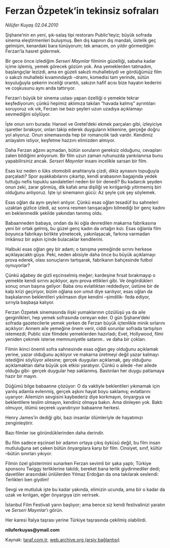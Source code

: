 # Ferzan Özpetek’in tekinsiz sofraları

*Nilüfer Kuyaş 02.04.2010*

<div class="yazi"><p>Şişhane’nin en yeni, şık-salaş tipi restoranı Public’teyiz; büyük sofrada sinema eleştirmenleri buluşmuş. Ben dış kapının dış mandalı, üstelik geç gelmişim, kenardaki bara tünüyorum; tek amacım, on yıldır görmediğim Ferzan’la hasret gidermek.</p>
<p>Bir gece önce izlediğim <i>Serseri Mayınlar</i> filminin güzelliği, sabaha kadar içime işlemiş, yemek görecek gözüm yok. Ana yemeklerden tatmadım, başlangıçlar lezizdi, ama en güzeli sakızlı muhallebiydi ve gördüğümüz film o sakızlı muhallebi kıvamındaydı –dramı, komedisi tam yerinde, sütün koyuluğuyla şekerin inceliği orantılı, sakızın hafif acısı bize hayatın kederini ve coşkusunu aynı anda tattırıyor. </p>
<p>Ferzan’ı büyük bir sinema ustası yapan özelliği o yemekte tekrar keşfediyorum; çünkü hepimiz aklımıza takılan “havada kalmış” ayrıntıları soruyoruz vık vık, Ferzan ise bazı şeyleri uzun uzadıya açıklamayı sevmediğini söylüyor.</p>
<p>İşte onun sırrı burada: Hansel ve Gretel’deki ekmek parçaları gibi, izleyiciye işaretler bırakıyor, onları takip ederek duyguların kökenine, gerçeğe doğru yol alıyoruz. Onun sinemasında hep bir romancılık tadı vardır. Kendimiz anlayalım istiyor, keşfetme hazzını elimizden almıyor. </p>
<p>Daha Ferzan ağzını açmadan, bütün soruların gereksiz olduğunu, cevapları zaten bildiğimi anlıyorum. Bir film uzun zaman ruhunuzda yankılanırsa bunu yapabilirsiniz ancak. <i>Serseri Mayınlar</i> insanı incelikle sarsan bir film. </p>
<p>Esas kız neden o lüks otomobili anahtarıyla çizdi, dikiz aynasını topuğuyla parçaladı? Spor ayakkabılarını çıkartıp, kendi arabasının bagajında yedek tuttuğu nefis topuklu sandaletleri neden bir bir denedi? Bu kadarcık şeyden onun zeki, zarar görmüş, dik kafalı ama dişiliği ve kırılganlığı yitirmemiş biri olduğunu anlıyoruz. İşte iyi sinemanın gücü: Az şeyle çok şey söylemek.</p>
<p>Esas oğlan da aynı şeyleri anlıyor. Çünkü esas oğlan tesadüf bu sahneleri uzaktan gizlice izledi, az sonra resmen tanışacağını bilmediği bir genç kadını en beklenmedik şekilde yakından tanımış oldu.</p>
<p>Babaanneden babaya, ondan da iki oğla devredilen makarna fabrikasına yeni bir ortak gelmiş, bu güzel genç kadın da ortağın kızı. Esas oğlanla film boyunca fabrikayı birlikte yönetecek, yakınlaşacak, farkına varmadan imkânsız bir aşkın içinde bulacaklar kendilerini.</p>
<p>Halbuki esas oğlan gey bir adam; o tanışma yemeğinde sırrını herkese açıklayacaktı güya. Peki, neden abisiyle daha önce bu büyük açıklamayı prova ederek, olası sonuçlarını tartışarak, fabrikanın bahçesinde futbol oynuyorlar?</p>
<p>Çünkü ağabey de gizli eşcinselmiş meğer; kardeşine fırsat bırakmayıp o yemekte kendi sırrını açıklıyor, aynı prova ettikleri gibi. Ve öngördükleri sonuç onun başına geliyor: Baba onu evlatlıktan reddediyor, üstüne bir de kalp krizi geçiriyor, bizim oğlana son umut diye sarılıyor, esas oğlan da başkalarının beklentileri yıkılmasın diye kendini –şimdilik- feda ediyor, sırrıyla başbaşa kalıyor.</p>
<p>Ferzan Özpetek sinemasında ilişki yumaklarının çözülüşü ya da aile gerginlikleri, hep yemek sofrasında cereyan eder. O gün Şişhane’deki sofrada gazetecilerle yemek yerken de Ferzan büyük içtenlikle minik sırlarını açıklıyor: Annem aile yemeğine önem verir, ciddi sorunlar sofrada tartışılsın istemezdi; Public size filmdeki yemeklerden hazırladı; Evet, Hollywood, filmi yeniden çekmek isterse memnuniyetle satarım.. ve daha bir çokları.</p>
<p>Filmin ikinci önemli sofra sahnesinde esas oğlan gey olduğunu açıklamak yerine, yazar olduğunu açıklıyor ve makarna üretmeyi değil yazar kalmayı istediğini söylüyor ailesine; gerçek duyguları açıklamak, gey olduğunu açıklamaktan daha büyük şok etkisi yaratıyor. Çünkü o ailede –her ailede olduğu gibi- gerçek duygular hep saklanmış. Bastırılan her duygu patlamaya hazır bir mayın.</p>
<p>Düğümü bilge babaanne çözüyor: O da vaktiyle beklentileri yıkmamak için yanlış adamla evlenmiş, gerçek aşkını hayat boyu saklamış; evlatlarını uyarıyor: Ailemizin sevgisini kaybederiz diye korkmayın, önyargıya ve beklentilere teslim olmayın, kendiniz olmaya bakın. Ama dinleyen yok. Baktı olmuyor, ölümü seçerek uyandırıyor babaanne herkesi. </p>
<p>Henry James’in dediği gibi, bazı insanlar ölümleriyle de hayatımızı zenginleştirir. </p>
<p>Bazı filmler ise göründüklerinden daha derindir. </p>
<p>Bu film sadece eşcinsel bir adamın ortaya çıkış öyküsü değil, bu film insan mutluluğuna set çeken bütün önyargılara karşı bir film. Cinsiyet, sınıf, kültür –bütün sınırları yıkıyor.</p>
<p>Filmin özel gösterimini sunarken Ferzan sevimli bir şaka yaptı; Türkiye sponsoru Twiggy terliklerine takıldı, bereket bana terlik giydirmediler dedi; davetliler arasındaki ünlülerden Yılmaz Erdoğan da ona takılarak seslendi: Terlikleri ben giydim!</p>
<p>Sevgi ve mutluluk işte bu kadar yakında, elimizin ucunda, ama bir o kadar da uzak ve kırılgan, eğer önyargıya izin verirsek.</p>
<p>İstanbul Film Festivali yarın başlıyor; ama bence siz kendi festivalinizi yaratın ve <i>Serseri Mayınlar</i>’ı görün.</p>
<p>Her karesi İtalya taşrası yerine Türkiye taşrasında çekilmiş olabilirdi.</p>
<p><b>niluferkuyas@ymail.com</b></p></div>

Kaynak: [taraf.com.tr](http://www.taraf.com.tr:80/makale/10729.htm), [web.archive.org (arşiv bağlantısı)](http://web.archive.org/web/20100405220344/http://www.taraf.com.tr:80/makale/10729.htm)
